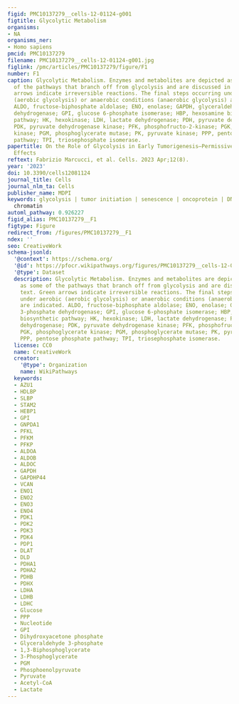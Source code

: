 ```yaml
---
figid: PMC10137279__cells-12-01124-g001
figtitle: Glycolytic Metabolism
organisms:
- NA
organisms_ner:
- Homo sapiens
pmcid: PMC10137279
filename: PMC10137279__cells-12-01124-g001.jpg
figlink: /pmc/articles/PMC10137279/figure/F1
number: F1
caption: Glycolytic Metabolism. Enzymes and metabolites are depicted as well as some
  of the pathways that branch off from glycolysis and are discussed in the text. Green
  arrows indicate irreversible reactions. The final steps occurring under aerobic
  (aerobic glycolysis) or anaerobic conditions (anaerobic glycolysis) are indicated.
  ALDO, fructose-biphosphate aldolase; ENO, enolase; GAPDH, glyceraldehyde 3-phosphate
  dehydrogenase; GPI, glucose 6-phosphate isomerase; HBP, hexosamine biosynthetic
  pathway; HK, hexokinase; LDH, lactate dehydrogenase; PDH, pyruvate dehydrogenase;
  PDK, pyruvate dehydrogenase kinase; PFK, phosphofructo-2-kinase; PGK, phosphoglycerate
  kinase; PGM, phosphoglycerate mutase; PK, pyruvate kinase; PPP, pentose phosphate
  pathway; TPI, triosephosphate isomerase.
papertitle: On the Role of Glycolysis in Early Tumorigenesis—Permissive and Executioner
  Effects
reftext: Fabrizio Marcucci, et al. Cells. 2023 Apr;12(8).
year: '2023'
doi: 10.3390/cells12081124
journal_title: Cells
journal_nlm_ta: Cells
publisher_name: MDPI
keywords: glycolysis | tumor initiation | senescence | oncoprotein | DNA repair |
  chromatin
automl_pathway: 0.926227
figid_alias: PMC10137279__F1
figtype: Figure
redirect_from: /figures/PMC10137279__F1
ndex: ''
seo: CreativeWork
schema-jsonld:
  '@context': https://schema.org/
  '@id': https://pfocr.wikipathways.org/figures/PMC10137279__cells-12-01124-g001.html
  '@type': Dataset
  description: Glycolytic Metabolism. Enzymes and metabolites are depicted as well
    as some of the pathways that branch off from glycolysis and are discussed in the
    text. Green arrows indicate irreversible reactions. The final steps occurring
    under aerobic (aerobic glycolysis) or anaerobic conditions (anaerobic glycolysis)
    are indicated. ALDO, fructose-biphosphate aldolase; ENO, enolase; GAPDH, glyceraldehyde
    3-phosphate dehydrogenase; GPI, glucose 6-phosphate isomerase; HBP, hexosamine
    biosynthetic pathway; HK, hexokinase; LDH, lactate dehydrogenase; PDH, pyruvate
    dehydrogenase; PDK, pyruvate dehydrogenase kinase; PFK, phosphofructo-2-kinase;
    PGK, phosphoglycerate kinase; PGM, phosphoglycerate mutase; PK, pyruvate kinase;
    PPP, pentose phosphate pathway; TPI, triosephosphate isomerase.
  license: CC0
  name: CreativeWork
  creator:
    '@type': Organization
    name: WikiPathways
  keywords:
  - AZU1
  - HDLBP
  - SLBP
  - STAM2
  - HEBP1
  - GPI
  - GNPDA1
  - PFKL
  - PFKM
  - PFKP
  - ALDOA
  - ALDOB
  - ALDOC
  - GAPDH
  - GAPDHP44
  - VCAN
  - ENO1
  - ENO2
  - ENO3
  - ENO4
  - PDK1
  - PDK2
  - PDK3
  - PDK4
  - PDP1
  - DLAT
  - DLD
  - PDHA1
  - PDHA2
  - PDHB
  - PDHX
  - LDHA
  - LDHB
  - LDHC
  - Glucose
  - PPP
  - Nucleotide
  - GPI
  - Dihydroxyacetone phosphate
  - Glyceraldehyde 3-phosphate
  - 1,3-Biphosphoglycerate
  - 3-Phosphoglycerate
  - PGM
  - Phosphoenolpyruvate
  - Pyruvate
  - Acetyl-CoA
  - Lactate
---
```

